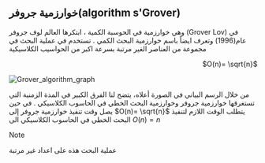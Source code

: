## خوارزمية جروفر(algorithm s'Grover)

 وهي خوارزمية في الحوسبة الكمية ، ابتكرها العالم لوف جروفر (Grover Lov) في عام(1996) وتعرف ايضاً باسم خوارزمية البحث الكمي . 
 تستخدم في عملية البحث في مجموعة من العناصر الغير مرتبة بسرعة اكبر من الحواسيب الكلاسيكية 

 <div align="right">

$O(n)= \sqrt{n}$
</div>

![Grover_algorithm_graph](~/images/Grover_algorithm_graph.png)



من خلال الرسم البياني في الصورة أعلاه، يتضح لنا الفرق الكبير في المدة الزمنية التي تستغرقها خوارزمية جروفر وخوارزمية البحث الخطي في الحاسوب الكلاسيكي . في حين يصل وقت تنفيذ خوارزمية جروفر إلى $O(n)= \sqrt{n}$
 يتطلب الوقت اللازم لتنفيذ البحث الخطي في الحاسوب الكلاسيكي الى  $O(n)=n$


 <!-- * ملاحظة 
 عملية البحث هذه على اعداد غير مرتبة   
  -->

> [!NOTE]
>  عملية البحث هذه على اعداد غير مرتبة   

<!-- # خطوات الخوارزمية -->

<!-- يجب اضافة محتوى  -->